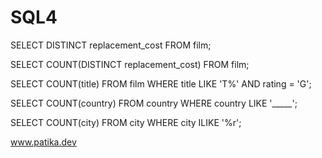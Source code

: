 # SQL4


SELECT DISTINCT replacement_cost FROM film;

SELECT COUNT(DISTINCT replacement_cost) FROM film;

SELECT COUNT(title) FROM film
WHERE title LIKE 'T%' AND rating = 'G';

SELECT COUNT(country) FROM country
WHERE country LIKE '_____';

SELECT COUNT(city) FROM city
WHERE city ILIKE '%r';


www.patika.dev
